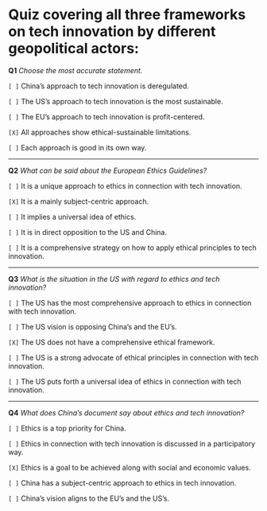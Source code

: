 # Quiz covering all three frameworks on tech innovation by different geopolitical actors:

**Q1** _Choose the most accurate statement._

```[ ]``` China’s approach to tech innovation is deregulated.

```[ ]``` The US’s approach to tech innovation is the most sustainable.

```[ ]``` The EU’s approach to tech innovation is profit-centered.

```[X]``` All approaches show ethical-sustainable limitations.

```[ ]``` Each approach is good in its own way.

---

**Q2** _What can be said about the European Ethics Guidelines?_

```[ ]``` It is a unique approach to ethics in connection with tech innovation.

```[X]``` It is a mainly subject-centric approach.

```[ ]``` It implies a universal idea of ethics.

```[ ]``` It is in direct opposition to the US and China.

```[ ]``` It is a comprehensive strategy on how to apply ethical principles to tech innovation.

---

**Q3** _What is the situation in the US with regard to ethics and tech innovation?_

```[ ]``` The US has the most comprehensive approach to ethics in connection with tech innovation.

```[ ]``` The US vision is opposing China’s and the EU’s.

```[X]``` The US does not have a comprehensive ethical framework.

```[ ]``` The US is a strong advocate of ethical principles in connection with tech innovation.

```[ ]``` The US puts forth a universal idea of ethics in connection with tech innovation.

---

**Q4** _What does China’s document say about ethics and tech innovation?_

```[ ]``` Ethics is a top priority for China.

```[ ]``` Ethics in connection with tech innovation is discussed in a participatory way.

```[X]``` Ethics is a goal to be achieved along with social and economic values.

```[ ]``` China has a subject-centric approach to ethics in tech innovation.

```[ ]``` China’s vision aligns to the EU’s and the US’s.